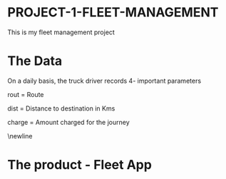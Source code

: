 # PROJECT-1-FLEET-MANAGEMENT
This is my fleet management project

# The Data
On a daily basis, the truck driver records 4- important parameters 

 rout = Route 
 
 dist = Distance to destination in Kms 
 
 charge = Amount charged for the journey 
 
\newline 
 
# The product - Fleet App
